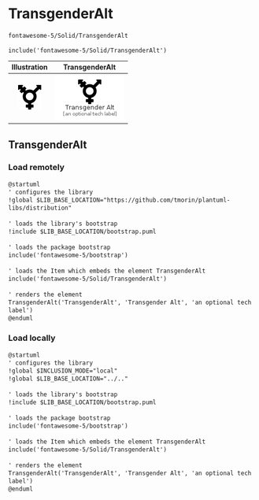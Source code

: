 # TransgenderAlt


```text
fontawesome-5/Solid/TransgenderAlt
```

```text
include('fontawesome-5/Solid/TransgenderAlt')
```



| Illustration | TransgenderAlt |
| :---: | :---: |
| ![illustration for Illustration](../../fontawesome-5/Solid/TransgenderAlt.png) | ![illustration for TransgenderAlt](../../fontawesome-5/Solid/TransgenderAlt.Local.png) |




## TransgenderAlt

### Load remotely
```plantuml
@startuml
' configures the library
!global $LIB_BASE_LOCATION="https://github.com/tmorin/plantuml-libs/distribution"

' loads the library's bootstrap
!include $LIB_BASE_LOCATION/bootstrap.puml

' loads the package bootstrap
include('fontawesome-5/bootstrap')

' loads the Item which embeds the element TransgenderAlt
include('fontawesome-5/Solid/TransgenderAlt')

' renders the element
TransgenderAlt('TransgenderAlt', 'Transgender Alt', 'an optional tech label')
@enduml
```

### Load locally
```plantuml
@startuml
' configures the library
!global $INCLUSION_MODE="local"
!global $LIB_BASE_LOCATION="../.."

' loads the library's bootstrap
!include $LIB_BASE_LOCATION/bootstrap.puml

' loads the package bootstrap
include('fontawesome-5/bootstrap')

' loads the Item which embeds the element TransgenderAlt
include('fontawesome-5/Solid/TransgenderAlt')

' renders the element
TransgenderAlt('TransgenderAlt', 'Transgender Alt', 'an optional tech label')
@enduml
```

